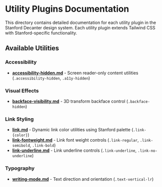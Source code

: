 # Utility Plugins Documentation

This directory contains detailed documentation for each utility plugin in the Stanford Decanter design system. Each utility plugin extends Tailwind CSS with Stanford-specific functionality.

## Available Utilities

### Accessibility
- **[accessibility-hidden.md](./accessibility-hidden.md)** - Screen reader-only content utilities (`.accessibility-hidden`, `.a11y-hidden`)

### Visual Effects
- **[backface-visibility.md](./backface-visibility.md)** - 3D transform backface control (`.backface-hidden`)

### Link Styling
- **[link.md](./link.md)** - Dynamic link color utilities using Stanford palette (`.link-{color}`)
- **[link-fontweight.md](./link-fontweight.md)** - Link font weight controls (`.link-regular`, `.link-semibold`, `.link-bold`)
- **[link-underline.md](./link-underline.md)** - Link underline controls (`.link-underline`, `.link-no-underline`)

### Typography
- **[writing-mode.md](./writing-mode.md)** - Text direction and orientation (`.text-vertical-lr`)

